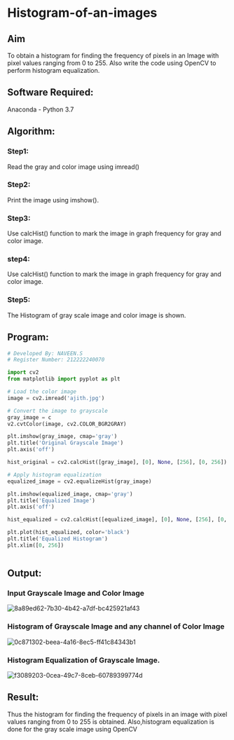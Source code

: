 # Histogram-of-an-images
## Aim
To obtain a histogram for finding the frequency of pixels in an Image with pixel values ranging from 0 to 255. Also write the code using OpenCV to perform histogram equalization.

## Software Required:
Anaconda - Python 3.7

## Algorithm:
### Step1:
Read the gray and color image using imread()

### Step2:
Print the image using imshow().



### Step3:
Use calcHist() function to mark the image in graph frequency for gray and color image.

### step4:
Use calcHist() function to mark the image in graph frequency for gray and color image.

### Step5:
The Histogram of gray scale image and color image is shown.


## Program:
```python
# Developed By: NAVEEN.S
# Register Number: 212222240070

import cv2
from matplotlib import pyplot as plt

# Load the color image
image = cv2.imread('ajith.jpg')

# Convert the image to grayscale
gray_image = c
v2.cvtColor(image, cv2.COLOR_BGR2GRAY)

plt.imshow(gray_image, cmap='gray')
plt.title('Original Grayscale Image')
plt.axis('off')

hist_original = cv2.calcHist([gray_image], [0], None, [256], [0, 256])

# Apply histogram equalization
equalized_image = cv2.equalizeHist(gray_image)

plt.imshow(equalized_image, cmap='gray')
plt.title('Equalized Image')
plt.axis('off')

hist_equalized = cv2.calcHist([equalized_image], [0], None, [256], [0, 256])

plt.plot(hist_equalized, color='black')
plt.title('Equalized Histogram')
plt.xlim([0, 256])



```
## Output:
### Input Grayscale Image and Color Image
![8a89ed62-7b30-4b42-a7df-bc425921af43](https://github.com/user-attachments/assets/3a1fb141-bfce-415c-a09c-ea2cd7cf2571)

### Histogram of Grayscale Image and any channel of Color Image
![0c871302-beea-4a16-8ec5-ff41c84343b1](https://github.com/user-attachments/assets/20693939-48e1-4f0f-bfd1-1d3bc7669e3b)




### Histogram Equalization of Grayscale Image.
![f3089203-0cea-49c7-8ceb-60789399774d](https://github.com/user-attachments/assets/5e524c7c-37cc-469b-bc1d-746518dc950c)





## Result: 
Thus the histogram for finding the frequency of pixels in an image with pixel values ranging from 0 to 255 is obtained. Also,histogram equalization is done for the gray scale image using OpenCV
